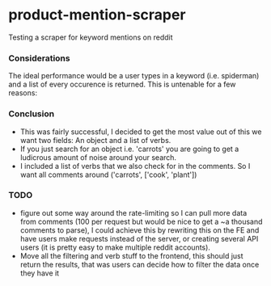 # product-mention-scraper
Testing a scraper for keyword mentions on reddit

### Considerations
The ideal performance would be a user types in a keyword (i.e. spiderman) and a list of every occurence is returned.
This is untenable for a few reasons:

### Conclusion
* This was fairly successful, I decided to get the most value out of this we want two fields: An object and a list of verbs.
* If you just search for an object i.e. 'carrots' you are going to get a ludicrous amount of noise around your search.
* I included a list of verbs that we also check for in the comments. So I want all comments around ('carrots', ['cook', 'plant'])

 ### TODO
 * figure out some way around the rate-limiting so I can pull more data from comments (100 per request but would be nice to get a ~a thousand comments to parse), I could achieve this by rewriting this on the FE and have users make requests instead of the server, or creating several API users (it is pretty easy to make multiple reddit accounts).
 * Move all the filtering and verb stuff to the frontend, this should just return the results, that was users can decide how to filter the data once they have it

